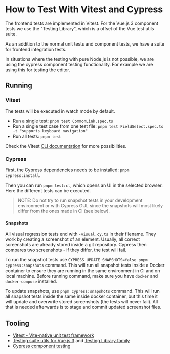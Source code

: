 # How to Test With Vitest and Cypress

The frontend tests are implemented in Vitest.
For the Vue.js 3 component tests we use the "Testing Library", which is a offset of the Vue test utils suite.

As an addition to the normal unit tests and component tests, we have a suite for frontend integration tests.

In situations where the testing with pure Node.js is not possible, we are using the cypress component
testing functionality. For example we are using this for testing the editor.

## Running

### Vitest

The tests will be executed in watch mode by default.

- Run a single test: `pnpm test CommonLink.spec.ts`
- Run a single test case from one test file: `pnpm test FieldSelect.spec.ts -t "supports keyboard navigation"`
- Run all tests: `pnpm test`

Check the Vitest [CLI documentation](https://vitest.dev/guide/cli.html#options) for more possibilities.

### Cypress

First, the Cypress dependencies needs to be installed: `pnpm cypress:install`.

Then you can run `pnpm test:ct`, which opens an UI in the selected browser. Here the different tests can be executed.

> NOTE: Do not try to run snapshot tests in your development environment or with Cypress GUI, since the snapshots will most likely differ from the ones made in CI (see below).

#### Snapshots

All visual regression tests end with `-visual.cy.ts` in their filename. They work by creating a screenshot of an element. Usually, all correct screenshots are already stored inside a git repository. Cypress then compares two screenshots - if they differ, the test will fail.

To run the snapshot tests use `CYPRESS_UPDATE_SNAPSHOTS=false pnpm cypress:snapshots` command. This will run all snapshot tests inside a Docker container to ensure they are running in the same environment in CI and on local machine. Before running command, make sure you have `docker` and `docker-compose` installed.

To update snapshots, use `pnpm cypress:snapshots` command. This will run all snapshot tests inside the same inside docker container, but this time it will update and overwrite stored screenshots (the tests will never fail). All that is needed afterwards is to stage and commit updated screenshot files.

## Tooling

- [Vitest - Vite-native unit test framework](https://vitest.dev/)
- [Testing suite utils for Vue.js 3](https://test-utils.vuejs.org/) and [Testing Library family](https://testing-library.com/docs/vue-testing-library/intro/)
- [Cypress component testing](https://docs.cypress.io/guides/component-testing)

